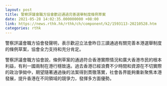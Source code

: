 ```yaml
---
layout: post
title: 警察評議會職方協會歡迎通過完善選舉制度條例草案
date: 2021-05-28 14:02:35.000000000 +08:00
link: https://news.rthk.hk/rthk/ch/component/k2/1593113-20210528.htm
categories: rthk
---
```


警察評議會職方協會發聲明，表示歡迎立法會昨日三讀通過有關完善本港選舉制度的條例草案，協會全力支持和充分肯定。

警察評議會職方協會說，條例草案的通過符合香港實際情況和廣大香港市民的根本利益，有利一國兩制在港行穩致遠。過去香港已經浪費不少時間和資源在不切實際的政治爭拗中，期望隨著通過後的法案得到貫徹落實，社會各界能夠重新聚焦本港發展，提升香港在不同領域的競爭力，發揮多方面優勢。
